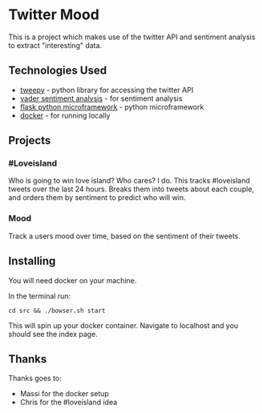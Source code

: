 # Twitter Mood

This is a project which makes use of the twitter API and sentiment analysis to extract "interesting" data.

## Technologies Used

- [tweepy](http://www.tweepy.org/) - python library for accessing the twitter API
- [vader sentiment analysis](https://github.com/cjhutto/vaderSentimentfl) - for sentiment analysis
- [flask python microframework](http://flask.pocoo.org/) - python microframework
- [docker](https://www.docker.com/) - for running locally

## Projects

### #Loveisland

Who is going to win love island? Who cares? I do. This tracks #loveisland tweets over the last 24 hours. Breaks them into tweets about each couple, and orders them by sentiment to predict who will win.

### Mood

Track a users mood over time, based on the sentiment of their tweets.

## Installing

You will need docker on your machine. 

In the terminal run:

```
cd src && ./bowser.sh start
```

This will spin up your docker container. Navigate to localhost and you should see the index page.

## Thanks

Thanks goes to:
- Massi for the docker setup
- Chris for the #loveisland idea
